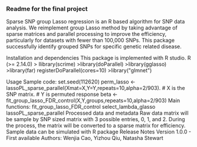 ### Readme for the final project

Sparse SNP group Lasso regression is an R based algorithm for SNP data analysis. 
We reimplement group Lasso method by taking advantage of sparse matrices and parallel processing to improve the efficiency, particularly for datasets with fewer than 100,000 SNPs.  This package successfully identify grouped SNPs for specific genetic related disease.

Installation and dependencies
	This package is implemented with R studio. R (>= 2.14.0)
	> llibrary(scrime)
	>library(doParallel)
	>library(gglasso)
	>library(far)
		registerDoParallel(cores=10)
	>library("glmnet")

Usage
	Sample code:
		set.seed(112620)
		perm_lasso <-lassoPL_sparse_parallel(Xmat=X,Y=Y,repeats=10,alpha=2/903). # X is the SNP matrix. # Y is permuted response 
		beta <- fit_group_lasso_FDR_control(X,Y,groups,repeats=10,alpha=2/903)
	Main functions:	
		fit_group_lasso_FDR_control
		select_lambda_glasso
		lassoPL_sparse_parallel
Processed data and metadata
	Raw data matrix will be sample by SNP sized matrix with 3 possible entries, 0, 1, and 2. During the process, the matrix will be converted to a sparse matrix for efficiency. 
	Sample data can be simulated with R package
Release Notes
	Version 1.0.0 - First available 
Authors:
	Wenjia Cao, Yizhou Qiu, Natasha Stewart 
		

